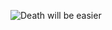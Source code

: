 ![Death will be easier](https://user-images.githubusercontent.com/117403353/204179012-a0a2295a-54e6-444c-8702-66d029137858.png)


